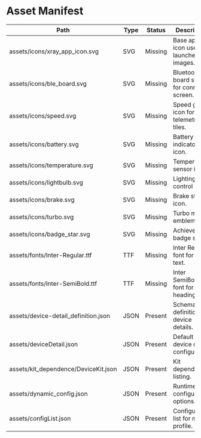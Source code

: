 # Asset Manifest

| Path | Type | Status | Description | Dimensions |
| ---- | ---- | ------ | ----------- | ---------- |
| assets/icons/xray_app_icon.svg | SVG | Missing | Base app icon used for launcher images. | 1024x1024 |
| assets/icons/ble_board.svg | SVG | Missing | Bluetooth board symbol for connect screen. | 24x24 |
| assets/icons/speed.svg | SVG | Missing | Speed gauge icon for telemetry tiles. | 24x24 |
| assets/icons/battery.svg | SVG | Missing | Battery level indicator icon. | 24x24 |
| assets/icons/temperature.svg | SVG | Missing | Temperature sensor icon. | 24x24 |
| assets/icons/lightbulb.svg | SVG | Missing | Lighting control icon. | 24x24 |
| assets/icons/brake.svg | SVG | Missing | Brake status icon. | 24x24 |
| assets/icons/turbo.svg | SVG | Missing | Turbo mode emblem. | 24x24 |
| assets/icons/badge_star.svg | SVG | Missing | Achievement badge star. | 24x24 |
| assets/fonts/Inter-Regular.ttf | TTF | Missing | Inter Regular font for UI text. | N/A |
| assets/fonts/Inter-SemiBold.ttf | TTF | Missing | Inter SemiBold font for headings. | N/A |
| assets/device-detail_definition.json | JSON | Present | Schema definitions for device details. | N/A |
| assets/deviceDetail.json | JSON | Present | Default device detail configuration. | N/A |
| assets/kit_dependence/DeviceKit.json | JSON | Present | Kit dependency listing. | N/A |
| assets/dynamic_config.json | JSON | Present | Runtime configurable options. | N/A |
| assets/configList.json | JSON | Present | Configuration list for mock profile. | N/A |
